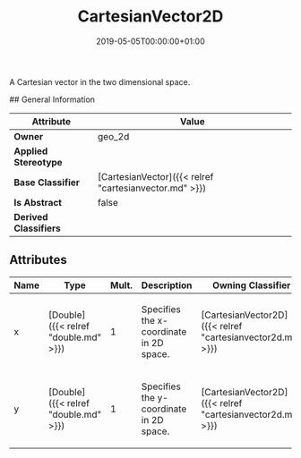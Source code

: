 ﻿---
title: CartesianVector2D
toc: false
type: specs
date: "2019-05-05T00:00:00+01:00"
draft: false
menu_name: vec120

# Prev/next pager order (if `docs_section_pager` enabled in `params.toml`)
weight: 
---
<html>   <head>     </head>   <body>     <p> A Cartesian vector in the two dimensional space.      </p>    </body> </html> 
## General Information

| Attribute               | Value |
|-------------------------|-------|
| **Owner**               | geo_2d |
| **Applied Stereotype**  |   |
| **Base Classifier**     | [CartesianVector]({{< relref "cartesianvector.md" >}})<br/>  |
| **Is Abstract**         | false |
| **Derived Classifiers** |   |


## Attributes
|  Name  |  Type  |  Mult.  |  Description  |  Owning Classifier  |
|--------|--------|---------|---------------|--------------|
|x | [Double]({{< relref "double.md" >}}) | 1 | <html>   <head>     </head>   <body>     <p> Specifies the x-coordinate in 2D space.      </p>    </body> </html>  | [CartesianVector2D]({{< relref "cartesianvector2d.md" >}}) |
|y | [Double]({{< relref "double.md" >}}) | 1 | <html>   <head>     </head>   <body>     <p> Specifies the y-coordinate in 2D space.      </p>    </body> </html>  | [CartesianVector2D]({{< relref "cartesianvector2d.md" >}}) |

